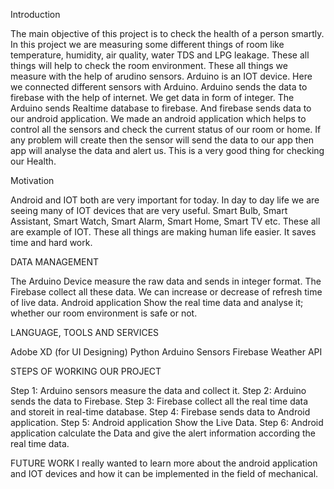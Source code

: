 Introduction

The main objective of this project is to check the health of a person smartly. In this project we are measuring some different things of room like temperature, humidity, air quality, water TDS and LPG leakage. These all things will help to check the room environment. These all things we measure with the help of arudino sensors. Arduino is an IOT device. Here we connected different sensors with Arduino. Arduino sends the data to firebase with the help of internet. We get data in form of integer. The Arduino sends Realtime database to firebase. And firebase sends data to our android application. We made an android application which helps to control all the sensors and check the current status of our room or home. If any problem will create then the sensor will send the data to our app then app will analyse the data and alert us. This is a very good thing for checking our Health.

Motivation

Android and IOT both are very important for today. In day to day life we are seeing many of IOT devices that are very useful. Smart Bulb, Smart Assistant, Smart Watch, Smart Alarm, Smart Home, Smart TV etc. These all are example of IOT. These all things are making human life easier. It saves time and hard work.

DATA MANAGEMENT

The Arduino Device measure the raw data and sends in integer format.
The Firebase collect all these data.
We can increase or decrease of refresh time of live data.
Android application Show the real time data and analyse it; whether our room environment is safe or not.

LANGUAGE, TOOLS AND SERVICES

Adobe XD (for UI Designing)
Python
Arduino Sensors
Firebase
Weather API





STEPS OF WORKING OUR PROJECT

Step 1: Arduino sensors measure the data and collect it.
Step 2: Arduino sends the data to Firebase.
Step 3: Firebase collect all the real time data and storeit  in real-time database.
Step 4: Firebase sends data to Android application.
Step 5: Android application Show the Live Data.
Step 6: Android application calculate the Data and give the alert information according the real time data.


FUTURE WORK
I really wanted to learn more about the android application and IOT devices and how it can be implemented in the field of mechanical.
